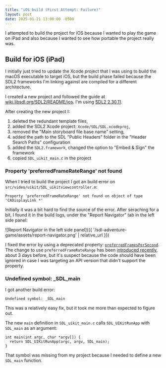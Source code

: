 ```yaml
---
title: "iOS build (First Attempt: Failure)"
layout: post
date: 2025-01-21 13:00:00 -0500
---
```


I attempted to build the project for iOS because I wanted to play the game on iPad and also because I wanted to see how portable the project really was.

## Build for iOS (iPad)

I initially just tried to update the Xcode project that I was using to build the macOS executable to target iOS, but the build phase failed because the SDL2 frameworks I'm linking against are compiled for a different architecture.

I created a new project and followed the guide at [wiki.libsdl.org/SDL2/README/ios](https://wiki.libsdl.org/SDL2/README/ios). I'm using [SDL2 2.30.11](https://github.com/libsdl-org/SDL/releases/tag/release-2.30.11).

After creating the new project I:

1. deleted the redundant template files,
2. added the SDL2 Xcode project: `Xcode/SDL/SDL.xcodeproj`,
3. removed the "Main storyboard file base name" setting,
4. added the path to the SDL "Public Headers" folder in the "Header Search Paths" configuration
5. added the `SDL2.framework`, changed the option to "Embed & Sign" the framework
6. copied `SDL_uikit_main.c` in the project

### Property 'preferredFrameRateRange' not found

When I tried to build the project I got an build error on `src/video/uikit/SDL_uikitviewcontroller.m`:

```
Property 'preferredFrameRateRange' not found on object of type 'CADisplayLink *'
```

Initially it was a bit hard to find the source of the error. After seraching for a bit, I found it in the build logs, under the "Report Navigator" tab in the left side panel:

![Report Navigator in the left side panel]({{ '/sdl-adventure-game/assets/report-navigator.png' | relative_url }})

I fixed the error by using a deprecated property: [`preferredFramesPerSecond`](https://developer.apple.com/documentation/quartzcore/cadisplaylink/preferredframespersecond). The change to use `preferredFrameRateRange` has been [introduced recently](https://github.com/libsdl-org/SDL/commit/e305da0b), about 3 days before, but it's suspect because the code should have been ignored in case I was targeting an API version that didn't support the property.

### Undefined symbol: _SDL_main

I got another build error:

```
Undefined symbol: _SDL_main
```

This was a relatively easy fix, but it took me more than expected to figure out.

The new `main` definition in `SDL_uikit_main.c` calls `SDL_UIKitRunApp` with `SDL_main` as an argument:

```
int main(int argc, char *argv[]) {
  return SDL_UIKitRunApp(argc, argv, SDL_main);
}
```

That symbol was missing from my project because I needed to define a new `SDL_main` function.
